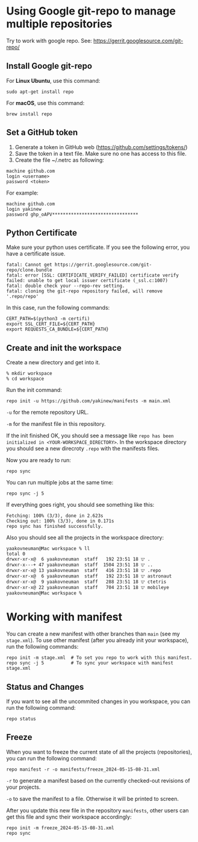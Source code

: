 # Using Google git-repo to manage multiple repositories
Try to work with google repo. See: https://gerrit.googlesource.com/git-repo/

## Install Google git-repo
For **Linux Ubuntu**, use this command:
```
sudo apt-get install repo
```

For **macOS**, use this command:
```
brew install repo
```

## Set a GitHub token
1. Generate a token in GitHub web (https://github.com/settings/tokens/)
2. Save the token in a text file. Make sure no one has access to this file.
3. Create the file ~/.netrc as following:
```
machine github.com
login <username>
password <token>
```
For example:
```
machine github.com
login yakinew
password ghp_oAPV********************************
```



## Python Certificate
Make sure your python uses certificate. If you see the following error, you have a certificate issue.
```
fatal: Cannot get https://gerrit.googlesource.com/git-repo/clone.bundle
fatal: error [SSL: CERTIFICATE_VERIFY_FAILED] certificate verify failed: unable to get local issuer certificate (_ssl.c:1007)
fatal: double check your --repo-rev setting.
fatal: cloning the git-repo repository failed, will remove '.repo/repo'
```

In this case, run the following commands:
```
CERT_PATH=$(python3 -m certifi)
export SSL_CERT_FILE=${CERT_PATH}
export REQUESTS_CA_BUNDLE=${CERT_PATH}
```

## Create and init the workspace
Create a new directory and get into it.
```
% mkdir workspace
% cd workspace
```
Run the init command:
```
repo init -u https://github.com/yakinew/manifests -m main.xml
```
`-u` for the remote repository URL.

`-m` for the manifest file in this repository.

If the init finished OK, you should see a message like `repo has been initialized in <YOUR-WORKSPACE_DIRECTORY>`. In the workspace directory you should see a new direcroty `.repo` with the manifests files. 

Now you are ready to run:
```
repo sync
```
You can run multiple jobs at the same time:
```
repo sync -j 5
```

If everything goes right, you should see something like this:
```
Fetching: 100% (3/3), done in 2.623s
Checking out: 100% (3/3), done in 0.171s
repo sync has finished successfully.
```
Also you should see all the projects in the workspace directory:
```
yaakovneuman@Mac workspace % ll
total 0
drwxr-xr-x@  6 yaakovneuman  staff   192 ינו 18 23:51 .
drwxr-x---+ 47 yaakovneuman  staff  1504 ינו 18 23:51 ..
drwxr-xr-x@ 13 yaakovneuman  staff   416 ינו 18 23:51 .repo
drwxr-xr-x@  6 yaakovneuman  staff   192 ינו 18 23:51 astronaut
drwxr-xr-x@  9 yaakovneuman  staff   288 ינו 18 23:51 ctetris
drwxr-xr-x@ 22 yaakovneuman  staff   704 ינו 18 23:51 mobileye
yaakovneuman@Mac workspace %
```

# Working with manifest
You can create a new manifest with other branches than `main` (see my `stage.xml`).
To use other manifest (after you already init your workspace), run the following commands:
```
repo init -m stage.xml  # To set you repo to work with this manifest.
repo sync -j 5          # To sync your workspace with manifest stage.xml
```

## Status and Changes
If you want to see all the uncommited changes in you workspace, you can run the following command:
```
repo status
```

## Freeze
When you want to freeze the current state of all the projects (repositories), you can run the following command:
```
repo manifest -r -o manifests/freeze_2024-05-15-08-31.xml
```
`-r` to generate a manifest based on the currently checked-out revisions of your projects.

`-o` to save the manifest to a file. Otherwise it will be printed to screen.

After you update this new file in the repository `manifests`, other users can get this file and sync their workspace accordingly:
```
repo init -m freeze_2024-05-15-08-31.xml
repo sync
```
